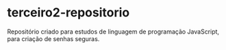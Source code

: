 # terceiro2-repositorio
Repositório criado para estudos de linguagem de programação JavaScript, para criação de senhas seguras.